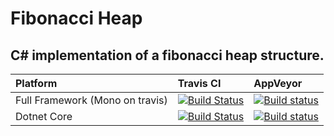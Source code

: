 Fibonacci Heap
=============

## C# implementation of a fibonacci heap structure.

| Platform | Travis CI | AppVeyor |
| :--- | :--- | :--- |
|Full Framework (Mono on travis)| [![Build Status](https://travis-ci.org/sqeezy/FibonacciHeap.svg?branch=master)](https://travis-ci.org/sqeezy/FibonacciHeap) |[![Build status](https://ci.appveyor.com/api/projects/status/lqn7h9my1eoot36j/branch/master?svg=true)](https://ci.appveyor.com/project/sqeezy/fibonacciheap)|
|Dotnet Core|[![Build Status](https://travis-ci.org/sqeezy/FibonacciHeap.svg?branch=dotnet_core)](https://travis-ci.org/sqeezy/FibonacciHeap)|[![Build status](https://ci.appveyor.com/api/projects/status/lqn7h9my1eoot36j/branch/dotnet_core?svg=true)](https://ci.appveyor.com/project/sqeezy/fibonacciheap)|